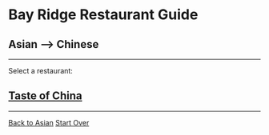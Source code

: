 # Bay Ridge Restaurant Guide
## Asian --> Chinese
---
Select a restaurant:
## [Taste of China]( http://www.brooklyntasteofchina.com/)
---
[Back to Asian](../asian.md)
[Start Over](../home.md)